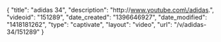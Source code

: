{
    "title": "adidas 34",
    "description": "http:\/\/www.youtube.com\/adidas.",
    "videoid": "151289",
    "date_created": "1396646927",
    "date_modified": "1418181262",
    "type": "captivate",
    "layout": "video",
    "url": "\/v\/adidas-34\/151289"
}